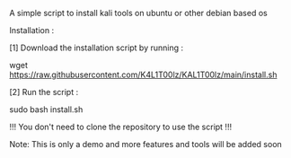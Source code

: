 A simple script to install kali tools on ubuntu or other debian based os

Installation :

[1] Download the installation script by running :

wget https://raw.githubusercontent.com/K4L1T00lz/KAL1T00lz/main/install.sh

[2] Run the script :

sudo bash install.sh

!!! You don't need to clone the repository to use the script !!!


Note: This is only a demo and more features and tools will be added soon
